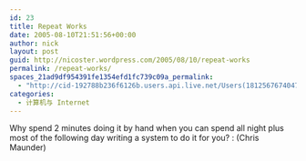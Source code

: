 ```yaml
---
id: 23
title: Repeat Works
date: 2005-08-10T21:51:56+00:00
author: nick
layout: post
guid: http://nicoster.wordpress.com/2005/08/10/repeat-works
permalink: /repeat-works/
spaces_21ad9df954391fe1354efd1fc739c09a_permalink:
  - "http://cid-192788b236f6126b.users.api.live.net/Users(1812567674047566443)/Blogs('192788B236F6126B!102')/Entries('192788B236F6126B!159')?authkey=FlIl!wdwooA%24"
categories:
  - 计算机与 Internet
---
```

<div id="msgcns!192788B236F6126B!159" class="bvMsg">
<div></div>
Why spend 2 minutes doing it by hand when you can spend all night plus most of the following day writing a system to do it for you? : (Chris Maunder)</div>
